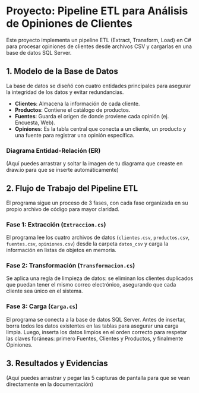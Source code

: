 # Proyecto: Pipeline ETL para Análisis de Opiniones de Clientes

Este proyecto implementa un pipeline ETL (Extract, Transform, Load) en C# para procesar opiniones de clientes desde archivos CSV y cargarlas en una base de datos SQL Server.

## 1. Modelo de la Base de Datos

La base de datos se diseñó con cuatro entidades principales para asegurar la integridad de los datos y evitar redundancias.

-   **Clientes**: Almacena la información de cada cliente.
-   **Productos**: Contiene el catálogo de productos.
-   **Fuentes**: Guarda el origen de donde proviene cada opinión (ej. Encuesta, Web).
-   **Opiniones**: Es la tabla central que conecta a un cliente, un producto y una fuente para registrar una opinión específica.

### Diagrama Entidad-Relación (ER)

(Aquí puedes arrastrar y soltar la imagen de tu diagrama que creaste en draw.io para que se inserte automáticamente)

## 2. Flujo de Trabajo del Pipeline ETL

El programa sigue un proceso de 3 fases, con cada fase organizada en su propio archivo de código para mayor claridad.

### Fase 1: Extracción (`Extraccion.cs`)
El programa lee los cuatro archivos de datos (`clientes.csv`, `productos.csv`, `fuentes.csv`, `opiniones.csv`) desde la carpeta `datos_csv` y carga la información en listas de objetos en memoria.

### Fase 2: Transformación (`Transformacion.cs`)
Se aplica una regla de limpieza de datos: se eliminan los clientes duplicados que puedan tener el mismo correo electrónico, asegurando que cada cliente sea único en el sistema.

### Fase 3: Carga (`Carga.cs`)
El programa se conecta a la base de datos SQL Server. Antes de insertar, borra todos los datos existentes en las tablas para asegurar una carga limpia. Luego, inserta los datos limpios en el orden correcto para respetar las claves foráneas: primero Fuentes, Clientes y Productos, y finalmente Opiniones.

## 3. Resultados y Evidencias

(Aquí puedes arrastrar y pegar las 5 capturas de pantalla para que se vean directamente en la documentación)
